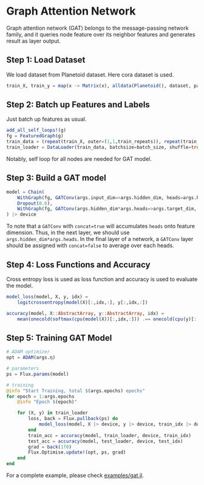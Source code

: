 # Graph Attention Network

Graph attention network (GAT) belongs to the message-passing network family, and it queries node feature over its neighbor features and generates result as layer output.

## Step 1: Load Dataset

We load dataset from Planetoid dataset. Here cora dataset is used.

```julia
train_X, train_y = map(x -> Matrix(x), alldata(Planetoid(), dataset, padding=true))
```

## Step 2: Batch up Features and Labels

Just batch up features as usual.

```julia
add_all_self_loops!(g)
fg = FeaturedGraph(g)
train_data = (repeat(train_X, outer=(1,1,train_repeats)), repeat(train_y, outer=(1,1,train_repeats)))
train_loader = DataLoader(train_data, batchsize=batch_size, shuffle=true)
```

Notably, self loop for all nodes are needed for GAT model.

## Step 3: Build a GAT model

```julia
model = Chain(
    WithGraph(fg, GATConv(args.input_dim=>args.hidden_dim, heads=args.heads)),
    Dropout(0.6),
    WithGraph(fg, GATConv(args.hidden_dim*args.heads=>args.target_dim, heads=args.heads, concat=false)),
) |> device
```

To note that a `GATConv` with `concat=true` will accumulates `heads` onto feature dimension. Thus, in the next layer, we should use `args.hidden_dim*args.heads`. In the final layer of a network, a `GATConv` layer should be assigned with `concat=false` to average over each heads.


## Step 4: Loss Functions and Accuracy

Cross entropy loss is used as loss function and accuracy is used to evaluate the model.

```julia
model_loss(model, X, y, idx) =
    logitcrossentropy(model(X)[:,idx,:], y[:,idx,:])
```

```julia
accuracy(model, X::AbstractArray, y::AbstractArray, idx) =
    mean(onecold(softmax(cpu(model(X))[:,idx,:])) .== onecold(cpu(y)[:,idx,:])
```


## Step 5: Training GAT Model

```julia
# ADAM optimizer
opt = ADAM(args.η)

# parameters
ps = Flux.params(model)

# training
@info "Start Training, total $(args.epochs) epochs"
for epoch = 1:args.epochs
    @info "Epoch $(epoch)"

    for (X, y) in train_loader
        loss, back = Flux.pullback(ps) do
            model_loss(model, X |> device, y |> device, train_idx |> device)
        end
        train_acc = accuracy(model, train_loader, device, train_idx)
        test_acc = accuracy(model, test_loader, device, test_idx)
        grad = back(1f0)
        Flux.Optimise.update!(opt, ps, grad)
    end
end
```

For a complete example, please check [examples/gat.jl](../../examples/gat.jl).
